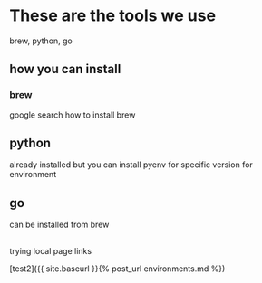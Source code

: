 # These are the tools we use
brew, python, go

## how you can install
### brew
google search how to install brew

## python
already installed but you can install pyenv for specific version for environment

## go
can be installed from brew

##
trying local page links

<!-- [test1]({% link environments.md %}) -->
[test2]({{ site.baseurl }}{% post_url environments.md %})
<!-- [test3]({{ site.baseurl }}/onboard/{% link environments.md }) -->
<!-- [test4]({{ site.url }}{{ site.baseurl }}{% link environments.md %}) -->